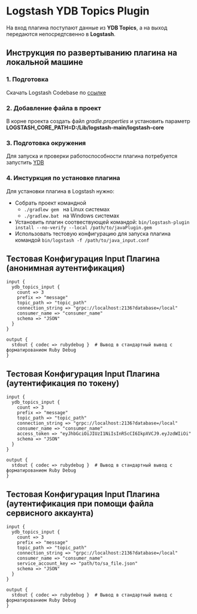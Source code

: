 # Logstash YDB Topics Plugin

На вход плагина поступают данные из **YDB Topics**, а на выход передаются непосредтсвенно в **Logstash**.

## Инструкция по развертыванию плагина на локальной машине

### 1. Подготовка
Скачать Logstash Codebase по [ссылке](https://disk.yandex.ru/d/nnfPnenQhdP8yw) 
### 2. Добавление файла в проект
В корне проекта создать файл *gradle.properties* и установить параметр **LOGSTASH_CORE_PATH=D:/Lib/logstash-main/logstash-core**
### 3. Подготовка окружения
Для запуска и проверки работоспособности плагина потребуется запустить [YDB](https://ydb.tech/ru/docs/getting_started/self_hosted/ydb_docker)
### 4. Инстуркция по установке плагина 
Для установки плагина в Logstash нужно: 
- Собрать проект командной 
  - ```./gradlew gem ``` на Linux системах
  - ```./gradlew.bat ``` на Windows системах
- Установить плагин соотвествующей командой: ```bin/logstash-plugin install --no-verify --local /path/to/javaPlugin.gem```
- Использовать тестовую конфигурацию для запуска плагина командой ```bin/logstash -f /path/to/java_input.conf```
## Тестовая Конфигурация Input Плагина (анонимная аутентификация)

```
input {
  ydb_topics_input {
    count => 3  
    prefix => "message"  
    topic_path => "topic_path"  
    connection_string => "grpc://localhost:2136?database=/local"
    consumer_name => "consumer_name"
    schema => "JSON"
  }
}

output {
  stdout { codec => rubydebug }  # Вывод в стандартный вывод с форматированием Ruby Debug
}
```

## Тестовая Конфигурация Input Плагина (аутентификация по токену)

```
input {
  ydb_topics_input {
    count => 3  
    prefix => "message"  
    topic_path => "topic_path"  
    connection_string => "grpc://localhost:2136?database=/local"
    consumer_name => "consumer_name"
    access_token => "eyJhbGciOiJIUzI1NiIsInR5cCI6IkpXVCJ9.eyJzdWIiOi"
    schema => "JSON"
  }
}

output {
  stdout { codec => rubydebug }  # Вывод в стандартный вывод с форматированием Ruby Debug
}
```

## Тестовая Конфигурация Input Плагина (аутентификация при помощи файла сервисного аккаунта)

```
input {
  ydb_topics_input {
    count => 3  
    prefix => "message"  
    topic_path => "topic_path"  
    connection_string => "grpc://localhost:2136?database=/local"
    consumer_name => "consumer_name"
    service_account_key => "path/to/sa_file.json"
    schema => "JSON"
  }
}

output {
  stdout { codec => rubydebug }  # Вывод в стандартный вывод с форматированием Ruby Debug
}
```
